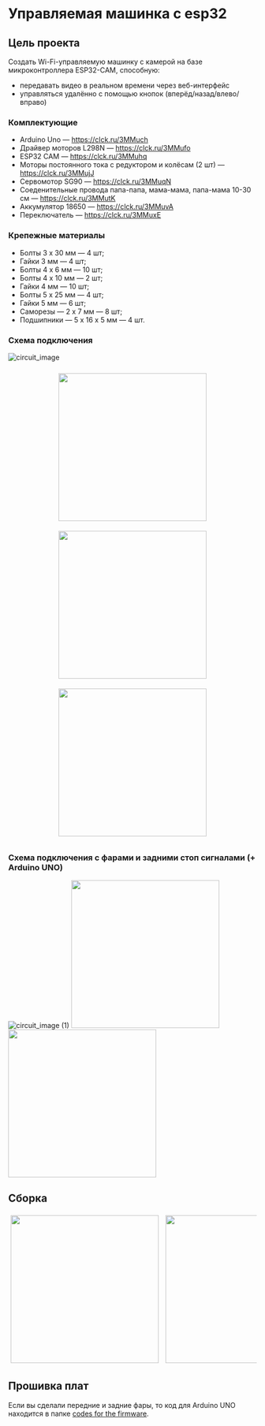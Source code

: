 # Управляемая машинка с esp32

## Цель проекта
Создать Wi-Fi-управляемую машинку с камерой на базе микроконтроллера ESP32-CAM, способную:
- передавать видео в реальном времени через веб-интерфейс
- управляться удалённо с помощью кнопок (вперёд/назад/влево/вправо)

### Комплектующие
- Arduino Uno — https://clck.ru/3MMuch
- Драйвер моторов L298N — https://clck.ru/3MMufo
- ESP32 CAM — https://clck.ru/3MMuhq
- Моторы постоянного тока с редуктором и колёсам (2 шт) — https://clck.ru/3MMujJ
- Сервомотор SG90 — https://clck.ru/3MMuqN
- Соеденительные провода папа-папа, мама-мама, папа-мама 10-30 см — https://clck.ru/3MMutK
- Аккумулятор 18650 — https://clck.ru/3MMuvA
- Переключатель — https://clck.ru/3MMuxE

### Крепежные материалы 
- Болты 3 х 30 мм — 4 шт;
- Гайки 3 мм — 4 шт;
- Болты 4 х 6 мм — 10 шт;
- Болты 4 х 10 мм — 2 шт;
- Гайки 4 мм — 10 шт;
- Болты 5 х 25 мм — 4 шт;
- Гайки 5 мм — 6 шт;
- Саморезы — 2 х 7 мм — 8 шт;
- Подшипники — 5 х 16 х 5 мм — 4 шт.

### Схема подключения 
![circuit_image](https://github.com/user-attachments/assets/9762e217-04d1-4e3b-a1ae-de5b6fcbc37e)
<div align="center">
  <img src="https://github.com/user-attachments/assets/b89510ce-1c5d-42d8-baca-873d24c12bb7" width="300" style="display: inline-block; margin: 10px;">
  <img src="https://github.com/user-attachments/assets/61e9d958-426e-4d18-b36b-81e035d61759" width="300" style="display: inline-block; margin: 10px;">
  <img src="https://github.com/user-attachments/assets/9da33ab6-9e39-47ad-8a04-3204cf79c0df" width="300" style="display: inline-block; margin: 10px;">
</div>

### Схема подключения с фарами и задними стоп сигналами (+ Arduino UNO)
![circuit_image (1)](https://github.com/user-attachments/assets/9495fef7-f646-4586-aa94-9977dd09a772)
<img src="https://github.com/user-attachments/assets/a05c4e09-df53-4951-871b-30dd9479ca83" width="300">
<img src="https://github.com/user-attachments/assets/51f3840b-4a47-49f9-ba17-175c9df41d46" width="300">

## Сборка
<div style="text-align:center; white-space:nowrap; overflow-x:auto;">
  <img src="https://github.com/user-attachments/assets/ef786e53-52a5-4dc4-839c-20efae7600ea" width="300" style="display:inline-block; margin:5px;">
  <img src="https://github.com/user-attachments/assets/c677534f-5a10-450c-a064-2068cc90e920" width="300" style="display:inline-block; margin:5px;">
  <img src="https://github.com/user-attachments/assets/252a005d-cf1b-4da2-9adb-f30bec0504b3" width="300" style="display:inline-block; margin:5px;">
  <img src="https://github.com/user-attachments/assets/0ce170c0-7a1c-4320-a405-ff12504381af" width="300" style="display:inline-block; margin:5px;">
  <img src="https://github.com/user-attachments/assets/7c9e0ed1-6d75-4dde-86a0-88c335f7f4ea" width="300" style="display:inline-block; margin:5px;">
  <img src="https://github.com/user-attachments/assets/54334318-78cb-469f-becd-4d58a9d72802" width="300" style="display:inline-block; margin:5px;">
  <img src="https://github.com/user-attachments/assets/d78b9f1b-a8c6-4ebf-ae74-bd6212327387" width="300" style="display:inline-block; margin:5px;">
  <img src="https://github.com/user-attachments/assets/29d420fc-99d8-483e-af6d-cc5282f626cd" width="300" style="display:inline-block; margin:5px;">
  <img src="https://github.com/user-attachments/assets/ca8eb34c-cb15-4767-9bfd-d3552be64aec" width="300" style="display:inline-block; margin:5px;">
</div>

## Прошивка плат
Если вы сделали передние и задние фары, то код для Arduino UNO находится в папке [codes for the firmware](https://github.com/Kirilligu/Internet-of-Things/blob/main/PROJECT/codes%20for%20the%20firmware/headlights.ino).
